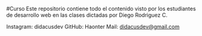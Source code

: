 #Curso
Este repositorio contiene todo el contenido visto por los estudiantes de desarrollo web 
en las clases dictadas por Diego Rodriguez C.

Instagram: didacusdev 
GitHub: Haonter
Mail: didacusdev@gmail.com
